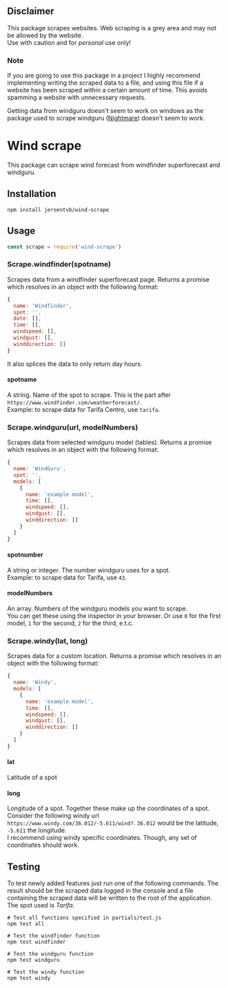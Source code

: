 ## Disclaimer
This package scrapes websites. Web scraping is a grey area and may not be allowed by the website.  
Use with caution and for *personal* use only!

### Note
If you are going to use this package in a project I highly recommend implementing writing the scraped data to a file, and using this file if a website has been scraped within a certain amount of time. This avoids spamming a website with unnecessary requests.  

Getting data from windguru doesn't seem to work on windows as the package used to scrape windguru ([Nightmare](https://github.com/segmentio/nightmare)) doesn't seem to work.

# Wind scrape
This package can scrape wind forecast from windfinder superforecast and windguru.

## Installation
```
npm install jeroentvb/wind-scrape
```

## Usage
```js
const scrape = require('wind-scrape')
```

### Scrape.windfinder(spotname)
Scrapes data from a windfinder superforecast page. Returns a promise which resolves in an object with the following format:
```js
{
  name: 'Windfinder',
  spot: '',
  date: [],
  time: [],
  windspeed: [],
  windgust: [],
  winddirection: []
}
```  
It also splices the data to only return day hours.

#### spotname  
A string. Name of the spot to scrape. This is the part after `https://www.windfinder.com/weatherforecast/`.  
Example: to scrape data for Tarifa Centro, use `tarifa`.

### Scrape.windguru(url, modelNumbers)
Scrapes data from selected windguru model (tables). Returns a promise which resolves in an object with the following format:
```js
{
  name: 'WindGuru',
  spot: '',
  models: [
    {
      name: 'example model',
      time: [],
      windspeed: [],
      windgust: [],
      winddirection: []
    }
  ]
}
```

#### spotnumber
A string or integer. The number windguru uses for a spot.  
Example: to scrape data for Tarifa, use `43`.

#### modelNumbers
An array. Numbers of the windguru models you want to scrape.  
You can get these using the inspector in your browser. Or use `0` for the first model, `1` for the second, `2` for the third, e.t.c.

### Scrape.windy(lat, long)
Scrapes data for a custom location. Returns a promise which resolves in an object with the following format:
```js
{
  name: 'Windy',
  models: [
    {
      name: 'example model',
      time: [],
      windspeed: [],
      windgust: [],
      winddirection: []
    }
  ]
}
```  

#### lat
Latitude of a spot

#### long
Longitude of a spot. Together these make up the coordinates of a spot.
Consider the following windy url `https://www.windy.com/36.012/-5.611/wind?`. `36.012` would be the latitude, `-5.611` the longitude.  
I recommend using windy specific coordinates. Though, any set of coordinates should work.

## Testing
To test newly added features just run one of the following commands. The result should be the scraped data logged in the console and a file containing the scraped data will be written to the root of the application. The spot used is *Tarifa*.
```shell
# Test all functions specified in partials/test.js
npm test all  

# Test the windfinder function
npm test windfinder  

# Test the windguru function
npm test windguru

# Test the windy function
npm test windy
```

